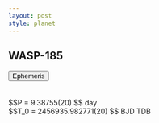 ```yaml
---
layout: post
style: planet
---
```

<script src="../js/planets.js"></script>

## WASP-185

<!-- Tab links -->
<div class="tab">
<button class="tablinks" onclick="openCity(event, 'Ephemeris')">Ephemeris</button>
</div>

<!-- Tab content -->
<div id="Ephemeris" class="tabcontent" markdown="1">
<br/><br/>
$$P = 9.38755(20) $$ day <br/>
$$T_0 = 2456935.982771(20) $$ BJD TDB
<br/><br/>
<br/><br/>
</div>



<script src="../js/tabs.js"></script>


